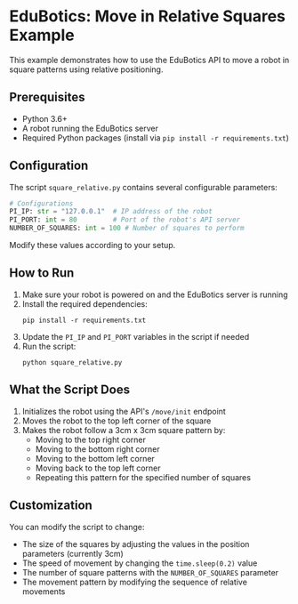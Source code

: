 # EduBotics: Move in Relative Squares Example

This example demonstrates how to use the EduBotics API to move a robot in square patterns using relative positioning.

## Prerequisites

- Python 3.6+
- A robot running the EduBotics server
- Required Python packages (install via `pip install -r requirements.txt`)

## Configuration

The script `square_relative.py` contains several configurable parameters:

```python
# Configurations
PI_IP: str = "127.0.0.1"  # IP address of the robot
PI_PORT: int = 80         # Port of the robot's API server
NUMBER_OF_SQUARES: int = 100 # Number of squares to perform
```

Modify these values according to your setup.

## How to Run

1. Make sure your robot is powered on and the EduBotics server is running
2. Install the required dependencies:
   ```
   pip install -r requirements.txt
   ```
3. Update the `PI_IP` and `PI_PORT` variables in the script if needed
4. Run the script:
   ```
   python square_relative.py
   ```

## What the Script Does

1. Initializes the robot using the API's `/move/init` endpoint
2. Moves the robot to the top left corner of the square
3. Makes the robot follow a 3cm x 3cm square pattern by:
   - Moving to the top right corner
   - Moving to the bottom right corner
   - Moving to the bottom left corner
   - Moving back to the top left corner
   - Repeating this pattern for the specified number of squares

## Customization

You can modify the script to change:

- The size of the squares by adjusting the values in the position parameters (currently 3cm)
- The speed of movement by changing the `time.sleep(0.2)` value
- The number of square patterns with the `NUMBER_OF_SQUARES` parameter
- The movement pattern by modifying the sequence of relative movements
